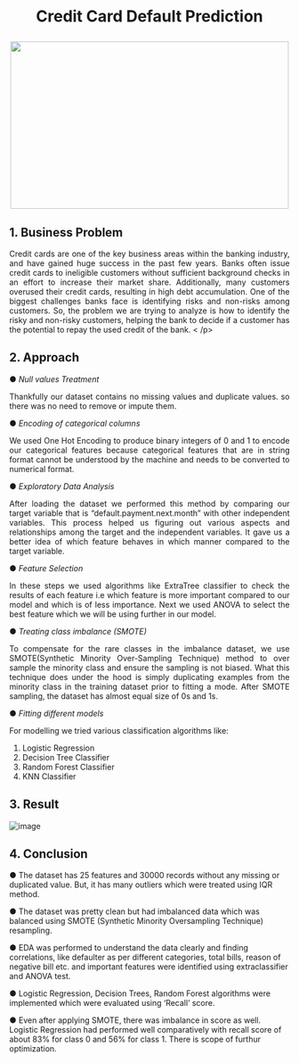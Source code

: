 # <p align ="center"> Credit Card Default Prediction </p>

<p align ="center"><img src="https://user-images.githubusercontent.com/101988419/175786661-5cf93791-d1bb-4c24-8c5d-6b3ff4286848.gif"
     class="centerImage"
     width="500"
     height="300" </p>
   


## 1. **Business Problem**

<p align ="justify"> Credit cards are one of the key business areas within the banking industry, and have gained huge success in the past few years. Banks often issue credit cards to ineligible customers without sufficient background checks in an effort to increase their market share. Additionally, many customers overused their credit cards, resulting in high debt accumulation. One of the biggest challenges banks face is identifying risks and non-risks among customers. So, the problem we are trying to analyze is how to identify the risky and non-risky customers, helping the bank to decide if a customer has the potential to repay the used credit of the bank. < /p>

## 2. **Approach**

●	*Null values Treatment*
     
<p align ="justify"> Thankfully our dataset contains no missing values and duplicate values. so there was no need to remove or impute them. </p>
     
●	*Encoding of categorical columns*
     
<p align ="justify"> We used One Hot Encoding to produce binary integers of 0 and 1 to encode our categorical features because categorical features that are in string format cannot be understood by the machine and needs to be converted to numerical format.</p>

●	*Exploratory Data Analysis*
     
  <p align ="justify"> After loading the dataset we performed this method by comparing our target variable that is “default.payment.next.month” with other independent variables. This process helped us figuring out various aspects and relationships among the target and the independent variables. It gave us a better idea of which feature behaves in which manner compared to the target variable. </p>

●	*Feature Selection*
     
<p align ="justify">In these steps we used algorithms like ExtraTree classifier to check the results of each feature i.e which feature is more important compared to our model and which is of less importance. Next we used ANOVA to select the best feature which we will be using further in our model.</p>

●	*Treating class imbalance (SMOTE)*
     
<p align ="justify"> To compensate for the rare classes in the imbalance dataset, we use SMOTE(Synthetic Minority Over-Sampling Technique) method to over sample the minority class and ensure the sampling is not biased. What this technique does under the hood is simply duplicating examples from the minority class in the training dataset prior to fitting a mode. After SMOTE sampling, the dataset has almost equal size of 0s and 1s.</p>

●	*Fitting different models*
     
For modelling we tried various classification algorithms like:
1.	Logistic Regression
2.	Decision Tree Classifier
3.	Random Forest Classifier
4.	KNN Classifier

## 3. **Result**
     
 ![image](https://user-images.githubusercontent.com/101988419/175787191-07adbbdb-e003-4826-8cfe-1803543d6b02.png)

## 4. **Conclusion**

●	The dataset has 25 features and 30000 records without any missing or duplicated value. But, it has many outliers which were treated using IQR method.

●	The dataset was pretty clean but had imbalanced data which was balanced using SMOTE (Synthetic Minority Oversampling Technique) resampling.

●	EDA was performed to understand the data clearly and finding correlations, like defaulter as per different categories, total bills, reason of negative bill etc. and important features were identified using extraclassifier and ANOVA test.

●	Logistic Regression, Decision Trees, Random Forest algorithms were implemented which were evaluated using ‘Recall’ score.

●	Even after applying SMOTE, there was imbalance in score as well. Logistic Regression had performed well comparatively with recall score of about 83% for class 0 and 56% for class 1. There is scope of furthur optimization.



